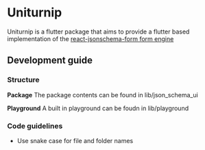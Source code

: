 # Uniturnip

Uniturnip is a flutter package that aims to provide a flutter based implementation of the [react-jsonschema-form form engine](https://github.com/rjsf-team/react-jsonschema-form)

## Development guide

### Structure

**Package**
The package contents can be found in lib/json_schema_ui

**Playground**
A built in playground can be foudn in lib/playground

### Code guidelines

 - Use snake case for file and folder names